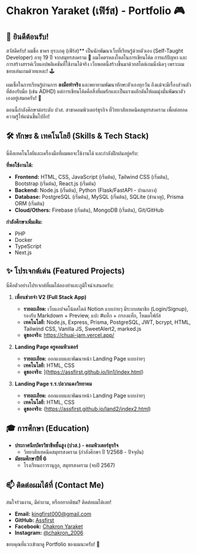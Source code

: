 # Chakron Yaraket (เฟิร์ส) - Portfolio 🎮

## 👋  ยินดีต้อนรับ!

สวัสดีครับ! ผมชื่อ ชาคร ยุระเกตุ (เฟิร์ส)** เป็นนักพัฒนาเว็บที่เรียนรู้ด้วยตัวเอง (Self-Taught Developer) อายุ 19 ปี จากสมุทรสงคราม 🌊 ผมโคตรหลงใหลในการเขียนโค้ด การแก้ปัญหา และการสร้างสรรค์เว็บแอปพลิเคชันที่ใช้งานได้จริง เว็บพอตนี้สร้างขึ้นมาด้วยสไตล์เกมมิ่งนิดๆ เพราะผมชอบเล่นเกมด้วยแหละ! 🕹️

ผมเชื่อในการเรียนรู้ผ่านการ **ลงมือทำจริง** และพยายามพัฒนาทักษะตัวเองทุกวัน ถึงแม้จะมีเรื่องส่วนตัวที่ต้องรับมือ (เช่น ADHD) แต่การเขียนโค้ดคือสิ่งที่ผมรักและเป็นแรงผลักดันให้ผมมุ่งมั่นพัฒนาตัวเองอยู่เสมอครับ! 💪

ตอนนี้กำลังศึกษาต่อระดับ ปวส. สาขาคอมพิวเตอร์ธุรกิจ ที่วิทยาลัยเทคนิคสมุทรสงคราม เพื่อต่อยอดความรู้ให้แน่นขึ้นไปอีก!

## 🛠️ ทักษะ & เทคโนโลยี (Skills & Tech Stack)

นี่คือเทคโนโลยีและเครื่องมือที่ผมพอจะใช้งานได้ และกำลังฝึกฝนอยู่ครับ:

**ที่พอใช้งานได้:**
* **Frontend:** HTML, CSS, JavaScript (เริ่มต้น), Tailwind CSS (เริ่มต้น), Bootstrap (เริ่มต้น), React.js (เริ่มต้น)
* **Backend:** Node.js (เริ่มต้น), Python (Flask/FastAPI - ปานกลาง)
* **Database:** PostgreSQL (เริ่มต้น), MySQL (เริ่มต้น), SQLite (ชำนาญ), Prisma ORM (เริ่มต้น)
* **Cloud/Others:** Firebase (เริ่มต้น), MongoDB (เริ่มต้น), Git/GitHub

**กำลังศึกษาเพิ่มเติม:**
* PHP
* Docker
* TypeScript
* Next.js

## ✨ โปรเจกต์เด่น (Featured Projects)

นี่คือตัวอย่างโปรเจกต์ที่ผมได้ลองทำและภูมิใจนำเสนอครับ:

1.  **เพื่อนช่วยจำ V2 (Full Stack App)**
    * **รายละเอียด:** เว็บแอปจดโน้ตสไตล์ Notion แบบง่ายๆ มีระบบสมาชิก (Login/Signup), รองรับ Markdown + Preview, แปะ #แท็ก + กรองแท็ก, โหมดโฟกัส
    * **เทคโนโลยี:** Node.js, Express, Prisma, PostgreSQL, JWT, bcrypt, HTML, Tailwind CSS, Vanilla JS, SweetAlert2, marked.js
    * **ดูของจริง:** https://chuai-jam.vercel.app/
   

2.  **Landing Page ครูคอมพิวเตอร์**
    * **รายละเอียด:** ออกแบบและพัฒนาหน้า Landing Page แบบง่ายๆ
    * **เทคโนโลยี:** HTML, CSS
    * **ดูของจริง:** ](https://assfirst.github.io/lin1/index.html)
   

3.  **Landing Page ร.ร.ปลวกแดงวิทยาคม**
    * **รายละเอียด:** ออกแบบและพัฒนาหน้า Landing Page แบบง่ายๆ
    * **เทคโนโลยี:** HTML, CSS
    * **ดูของจริง:** (https://assfirst.github.io/land2/index2.html)




## 🎓 การศึกษา (Education)

* **ประกาศนียบัตรวิชาชีพชั้นสูง (ปวส.) - คอมพิวเตอร์ธุรกิจ**
    * วิทยาลัยเทคนิคสมุทรสงคราม (กำลังศึกษา ปี 1/2568 - ปัจจุบัน)
* **มัธยมศึกษาปีที่ 6**
    * โรงเรียนถาวรานุกูล, สมุทรสงคราม (จบปี 2567)

## 📫 ติดต่อผมได้ที่ (Contact Me)

สนใจร่วมงาน, มีคำถาม, หรืออยากติชม? ติดต่อผมได้เลย!

* **Email:** kingfirst000@gmail.com
* **GitHub:** [Assfirst](https://github.com/Assfirst)
* **Facebook:** [Chakron Yaraket](https://www.facebook.com/chakron2006)
* **Instagram:** [@chakron_2006](https://instagram.com/chakron_2006)




ขอบคุณที่แวะเข้ามาดู Portfolio ของผมนะครับ! 🙏


